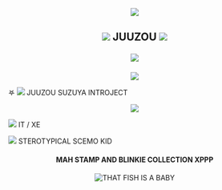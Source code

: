 <p align="center">
  <img src= "https://64.media.tumblr.com/914e4703722c9f0433bf6cbbb0edffc4/521614df681093db-2e/s540x810/e203b493213180dd178f0e3eb8b000dbd9a47889.webp"
</p>


  <h2 <p align="center">
  <img src= "https://64.media.tumblr.com/4e86ac2609a822fcc0d27b8eb2ff7904/979aeaa541231801-fa/s75x75_c1/572dc7f4234698beac69108dac3c802eaf0823c7.gifv"
    <div> JUUZOU
  <img src= "https://64.media.tumblr.com/4e86ac2609a822fcc0d27b8eb2ff7904/979aeaa541231801-fa/s75x75_c1/572dc7f4234698beac69108dac3c802eaf0823c7.gifv"
    </p>
 
  <p align="center">
  <img src= "https://64.media.tumblr.com/444e336c58f295647dc07fa173d0d60e/a814dfed7a63cd70-98/s500x750/5f6df4ce29f1bcc444fb6f079e1799626b6c72bd.gifv"
    </p></h2>

<p align="center">
  <img src= "https://64.media.tumblr.com/6a8c41975fbd4c0e4da8062f21963612/bf319d3ddf3225b5-a3/s500x750/4d270fb10407faada6e8ce31f8eb8fba222738d6.gifv"
</p>

<P>
 𖤐 <img src= "https://64.media.tumblr.com/98d05a71180817a9b5015195b0f3384b/f6ea19a317c61353-54/s75x75_c1/941bd585ed392d8859593f873bbd11bd70dfd8fe.gifv" <div> JUUZOU SUZUYA INTROJECT 
</P>
<p align="center">
   <b></b>
</p>

<p align="center">
  <img src= "https://64.media.tumblr.com/34f7859b1e4d3416f47b3b2b34e4b131/bf319d3ddf3225b5-5b/s500x750/fb33e726c4786d67746f5ef1ee5eecffb761dcb1.gifv"
</p>

<P>
  <img src= "https://64.media.tumblr.com/d63caac8c03e068a2a6bf346d8e5af05/f6ea19a317c61353-c9/s75x75_c1/71db913762deeabed438ccea794b396572a9dde0.gifv" <div> IT / XE
</P>
<p>
  <img src= "https://64.media.tumblr.com/917afaf87f677e8fe88d5410960f32e6/d326ae50f88d51ec-73/s75x75_c1/ccdb951e4edd25c0cf08fbec41fc3ce0054a9ab0.gifv" <div> STEROTYPICAL SCEMO KID 
</p>

<p>
  <h4 <p align="center">
    MAH STAMP AND BLINKIE COLLECTION XPPP
  </h4>
</p>

<p align="center">
  <img src= "https://images.foxtv.com/static.fox2detroit.com/www.fox2detroit.com/content/uploads/2019/08/1280/720/catfish20pacifier202_1493327236382_3217075_ver1.0.jpg?ve=1&tl=1" alt= "THAT FISH IS A BABY"
</p>
